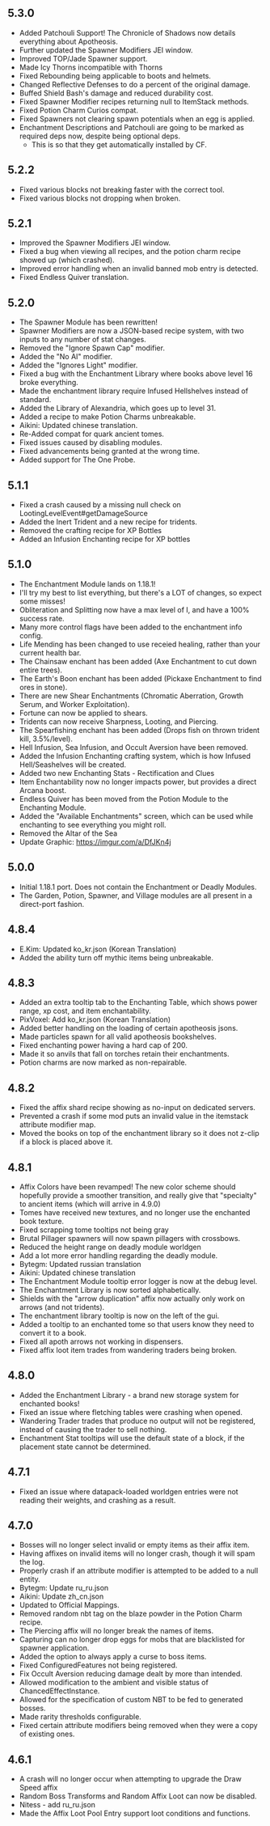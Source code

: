 ## 5.3.0
* Added Patchouli Support! The Chronicle of Shadows now details everything about Apotheosis.
* Further updated the Spawner Modifiers JEI window.
* Improved TOP/Jade Spawner support.
* Made Icy Thorns incompatible with Thorns
* Fixed Rebounding being applicable to boots and helmets.
* Changed Reflective Defenses to do a percent of the original damage.
* Buffed Shield Bash's damage and reduced durability cost.
* Fixed Spawner Modifier recipes returning null to ItemStack methods.
* Fixed Potion Charm Curios compat.
* Fixed Spawners not clearing spawn potentials when an egg is applied.
* Enchantment Descriptions and Patchouli are going to be marked as required deps now, despite being optional deps.
  * This is so that they get automatically installed by CF.

## 5.2.2
* Fixed various blocks not breaking faster with the correct tool.
* Fixed various blocks not dropping when broken.

## 5.2.1
* Improved the Spawner Modifiers JEI window.
* Fixed a bug when viewing all recipes, and the potion charm recipe showed up (which crashed).
* Improved error handling when an invalid banned mob entry is detected.
* Fixed Endless Quiver translation.

## 5.2.0
* The Spawner Module has been rewritten!
* Spawner Modifiers are now a JSON-based recipe system, with two inputs to any number of stat changes.
* Removed the "Ignore Spawn Cap" modifier.
* Added the "No AI" modifier.
* Added the "Ignores Light" modifier.
* Fixed a bug with the Enchantment Library where books above level 16 broke everything.
* Made the enchantment library require Infused Hellshelves instead of standard.
* Added the Library of Alexandria, which goes up to level 31.
* Added a recipe to make Potion Charms unbreakable.
* Aikini: Updated chinese translation.
* Re-Added compat for quark ancient tomes.
* Fixed issues caused by disabling modules.
* Fixed advancements being granted at the wrong time.
* Added support for The One Probe.

## 5.1.1
* Fixed a crash caused by a missing null check on LootingLevelEvent#getDamageSource
* Added the Inert Trident and a new recipe for tridents.
* Removed the crafting recipe for XP Bottles
* Added an Infusion Enchanting recipe for XP bottles

## 5.1.0
* The Enchantment Module lands on 1.18.1!
* I'll try my best to list everything, but there's a LOT of changes, so expect some misses!
* Obliteration and Splitting now have a max level of I, and have a 100% success rate.
* Many more control flags have been added to the enchantment info config.
* Life Mending has been changed to use receied healing, rather than your current health bar.
* The Chainsaw enchant has been added (Axe Enchantment to cut down entire trees).
* The Earth's Boon enchant has been added (Pickaxe Enchantment to find ores in stone).
* There are new Shear Enchantments (Chromatic Aberration, Growth Serum, and Worker Exploitation).
* Fortune can now be applied to shears.
* Tridents can now receive Sharpness, Looting, and Piercing.
* The Spearfishing enchant has been added (Drops fish on thrown trident kill, 3.5%/level).
* Hell Infusion, Sea Infusion, and Occult Aversion have been removed.
* Added the Infusion Enchanting crafting system, which is how Infused Hell/Seashelves will be created.
* Added two new Enchanting Stats - Rectification and Clues
* Item Enchantability now no longer impacts power, but provides a direct Arcana boost.
* Endless Quiver has been moved from the Potion Module to the Enchanting Module.
* Added the "Available Enchantments" screen, which can be used while enchanting to see everything you might roll.
* Removed the Altar of the Sea
* Update Graphic: https://imgur.com/a/DfJKn4j

## 5.0.0
* Initial 1.18.1 port.  Does not contain the Enchantment or Deadly Modules.
* The Garden, Potion, Spawner, and Village modules are all present in a direct-port fashion.

## 4.8.4
* E.Kim: Updated ko_kr.json (Korean Translation)
* Added the ability turn off mythic items being unbreakable.

## 4.8.3
* Added an extra tooltip tab to the Enchanting Table, which shows power range, xp cost, and item enchantability.
* PixVoxel: Add ko_kr.json (Korean Translation)
* Added better handling on the loading of certain apotheosis jsons.
* Made particles spawn for all valid apotheosis bookshelves.
* Fixed enchanting power having a hard cap of 200.
* Made it so anvils that fall on torches retain their enchantments.
* Potion charms are now marked as non-repairable.

## 4.8.2
* Fixed the affix shard recipe showing as no-input on dedicated servers.
* Prevented a crash if some mod puts an invalid value in the itemstack attribute modifier map.
* Moved the books on top of the enchantment library so it does not z-clip if a block is placed above it.

## 4.8.1
* Affix Colors have been revamped!  The new color scheme should hopefully provide a smoother transition, and really give that "specialty" to ancient items (which will arrive in 4.9.0)
* Tomes have received new textures, and no longer use the enchanted book texture.
* Fixed scrapping tome tooltips not being gray
* Brutal Pillager spawners will now spawn pillagers with crossbows.
* Reduced the height range on deadly module worldgen
* Add a lot more error handling regarding the deadly module.
* Bytegm: Updated russian translation
* Aikini: Updated chinese translation
* The Enchantment Module tooltip error logger is now at the debug level.
* The Enchantment Library is now sorted alphabetically.
* Shields with the "arrow duplication" affix now actually only work on arrows (and not tridents).
* The enchantment library tooltip is now on the left of the gui.
* Added a tooltip to an enchanted tome so that users know they need to convert it to a book.
* Fixed all apoth arrows not working in dispensers.
* Fixed affix loot item trades from wandering traders being broken.


## 4.8.0
* Added the Enchantment Library - a brand new storage system for enchanted books!
* Fixed an issue where fletching tables were crashing when opened.
* Wandering Trader trades that produce no output will not be registered, instead of causing the trader to sell nothing.
* Enchantment Stat tooltips will use the default state of a block, if the placement state cannot be determined.

## 4.7.1
* Fixed an issue where datapack-loaded worldgen entries were not reading their weights, and crashing as a result.

## 4.7.0
* Bosses will no longer select invalid or empty items as their affix item.
* Having affixes on invalid items will no longer crash, though it will spam the log.
* Properly crash if an attribute modifier is attempted to be added to a null entity.
* Bytegm: Update ru_ru.json
* Aikini: Update zh_cn.json
* Updated to Official Mappings.
* Removed random nbt tag on the blaze powder in the Potion Charm recipe.
* The Piercing affix will no longer break the names of items.
* Capturing can no longer drop eggs for mobs that are blacklisted for spawner application.
* Added the option to always apply a curse to boss items.
* Fixed ConfiguredFeatures not being registered.
* Fix Occult Aversion reducing damage dealt by more than intended.
* Allowed modification to the ambient and visible status of ChancedEffectInstance.
* Allowed for the specification of custom NBT to be fed to generated bosses.
* Made rarity thresholds configurable.
* Fixed certain attribute modifiers being removed when they were a copy of existing ones.

## 4.6.1
* A crash will no longer occur when attempting to upgrade the Draw Speed affix
* Random Boss Transforms and Random Affix Loot can now be disabled.
* Nitess - add ru_ru.json
* Made the Affix Loot Pool Entry support loot conditions and functions.
